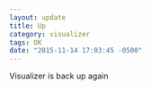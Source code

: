```yaml
---
layout: update
title: Up
category: visualizer
tags: OK
date: "2015-11-14 17:03:45 -0500"
---
```


Visualizer is back up again
